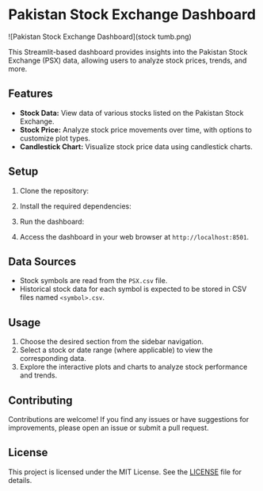# Pakistan Stock Exchange Dashboard

![Pakistan Stock Exchange Dashboard](stock tumb.png)

This Streamlit-based dashboard provides insights into the Pakistan Stock Exchange (PSX) data, allowing users to analyze stock prices, trends, and more.

## Features

- **Stock Data:** View data of various stocks listed on the Pakistan Stock Exchange.
- **Stock Price:** Analyze stock price movements over time, with options to customize plot types.
- **Candlestick Chart:** Visualize stock price data using candlestick charts.

## Setup

1. Clone the repository:

2. Install the required dependencies:


3. Run the dashboard:


4. Access the dashboard in your web browser at `http://localhost:8501`.

## Data Sources

- Stock symbols are read from the `PSX.csv` file.
- Historical stock data for each symbol is expected to be stored in CSV files named `<symbol>.csv`.

## Usage

1. Choose the desired section from the sidebar navigation.
2. Select a stock or date range (where applicable) to view the corresponding data.
3. Explore the interactive plots and charts to analyze stock performance and trends.

## Contributing

Contributions are welcome! If you find any issues or have suggestions for improvements, please open an issue or submit a pull request.

## License

This project is licensed under the MIT License. See the [LICENSE](LICENSE) file for details.

